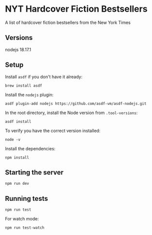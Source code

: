 # NYT Hardcover Fiction Bestsellers

A list of hardcover fiction bestsellers from the New York Times

## Versions

nodejs 18.17.1

## Setup

Install `asdf` if you don't have it already:

```
brew install asdf
```

Install the `nodejs` plugin:

```
asdf plugin-add nodejs https://github.com/asdf-vm/asdf-nodejs.git
```

In the root directory, install the Node version from `.tool-versions`:

```
asdf install
```

To verify you have the correct version installed:

```
node -v
```

Install the dependencies:

```
npm install
```

## Starting the server

```
npm run dev
```

## Running tests

```
npm run test
```

For watch mode:

```
npm run test-watch
```
